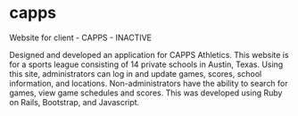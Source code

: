# capps
Website for client - CAPPS - INACTIVE

Designed and developed an application for CAPPS Athletics. This website is for a sports league consisting of 14 private schools in Austin, Texas. Using this site, administrators can log in and update games, scores, school information, and locations. Non-administrators have the ability to search for games, view game schedules and scores. This was developed using Ruby on Rails, Bootstrap, and Javascript.
